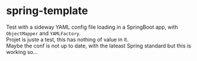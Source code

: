 # spring-template

Test with a sideway YAML config file loading in a SpringBoot app, with `ObjectMapper` and `YAMLFactory`.  
Projet is juste a test, this has nothing of value in it.  
Maybe the conf is not up to date, with the lateast Spring standard but this is working so...